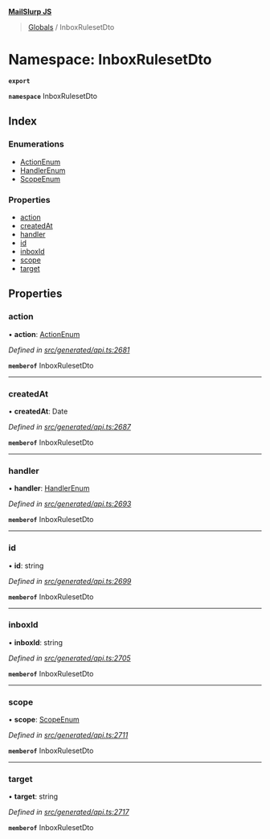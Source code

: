 **[MailSlurp JS](../README.md)**

> [Globals](../README.md) / InboxRulesetDto

# Namespace: InboxRulesetDto

**`export`** 

**`namespace`** InboxRulesetDto

## Index

### Enumerations

* [ActionEnum](../enums/inboxrulesetdto.actionenum.md)
* [HandlerEnum](../enums/inboxrulesetdto.handlerenum.md)
* [ScopeEnum](../enums/inboxrulesetdto.scopeenum.md)

### Properties

* [action](inboxrulesetdto.md#action)
* [createdAt](inboxrulesetdto.md#createdat)
* [handler](inboxrulesetdto.md#handler)
* [id](inboxrulesetdto.md#id)
* [inboxId](inboxrulesetdto.md#inboxid)
* [scope](inboxrulesetdto.md#scope)
* [target](inboxrulesetdto.md#target)

## Properties

### action

•  **action**: [ActionEnum](../enums/inboxrulesetdto.actionenum.md)

*Defined in [src/generated/api.ts:2681](https://github.com/mailslurp/mailslurp-client/blob/730b817/src/generated/api.ts#L2681)*

**`memberof`** InboxRulesetDto

___

### createdAt

•  **createdAt**: Date

*Defined in [src/generated/api.ts:2687](https://github.com/mailslurp/mailslurp-client/blob/730b817/src/generated/api.ts#L2687)*

**`memberof`** InboxRulesetDto

___

### handler

•  **handler**: [HandlerEnum](../enums/inboxrulesetdto.handlerenum.md)

*Defined in [src/generated/api.ts:2693](https://github.com/mailslurp/mailslurp-client/blob/730b817/src/generated/api.ts#L2693)*

**`memberof`** InboxRulesetDto

___

### id

•  **id**: string

*Defined in [src/generated/api.ts:2699](https://github.com/mailslurp/mailslurp-client/blob/730b817/src/generated/api.ts#L2699)*

**`memberof`** InboxRulesetDto

___

### inboxId

•  **inboxId**: string

*Defined in [src/generated/api.ts:2705](https://github.com/mailslurp/mailslurp-client/blob/730b817/src/generated/api.ts#L2705)*

**`memberof`** InboxRulesetDto

___

### scope

•  **scope**: [ScopeEnum](../enums/inboxrulesetdto.scopeenum.md)

*Defined in [src/generated/api.ts:2711](https://github.com/mailslurp/mailslurp-client/blob/730b817/src/generated/api.ts#L2711)*

**`memberof`** InboxRulesetDto

___

### target

•  **target**: string

*Defined in [src/generated/api.ts:2717](https://github.com/mailslurp/mailslurp-client/blob/730b817/src/generated/api.ts#L2717)*

**`memberof`** InboxRulesetDto

